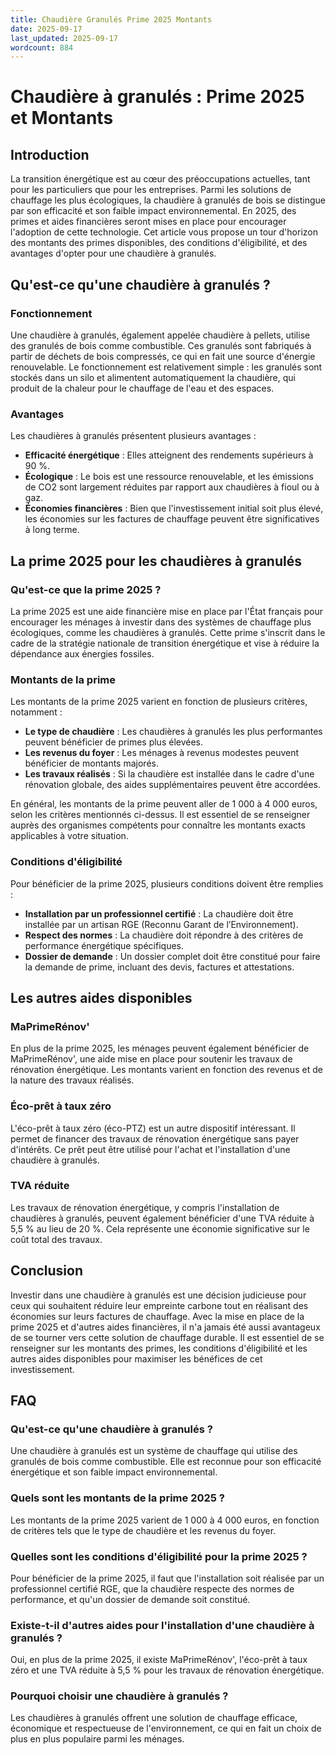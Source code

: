```yaml
---
title: Chaudière Granulés Prime 2025 Montants
date: 2025-09-17
last_updated: 2025-09-17
wordcount: 884
---
```


# Chaudière à granulés : Prime 2025 et Montants

## Introduction

La transition énergétique est au cœur des préoccupations actuelles, tant pour les particuliers que pour les entreprises. Parmi les solutions de chauffage les plus écologiques, la chaudière à granulés de bois se distingue par son efficacité et son faible impact environnemental. En 2025, des primes et aides financières seront mises en place pour encourager l'adoption de cette technologie. Cet article vous propose un tour d'horizon des montants des primes disponibles, des conditions d'éligibilité, et des avantages d'opter pour une chaudière à granulés.

## Qu'est-ce qu'une chaudière à granulés ?

### Fonctionnement

Une chaudière à granulés, également appelée chaudière à pellets, utilise des granulés de bois comme combustible. Ces granulés sont fabriqués à partir de déchets de bois compressés, ce qui en fait une source d'énergie renouvelable. Le fonctionnement est relativement simple : les granulés sont stockés dans un silo et alimentent automatiquement la chaudière, qui produit de la chaleur pour le chauffage de l'eau et des espaces.

### Avantages

Les chaudières à granulés présentent plusieurs avantages :
- **Efficacité énergétique** : Elles atteignent des rendements supérieurs à 90 %.
- **Écologique** : Le bois est une ressource renouvelable, et les émissions de CO2 sont largement réduites par rapport aux chaudières à fioul ou à gaz.
- **Économies financières** : Bien que l'investissement initial soit plus élevé, les économies sur les factures de chauffage peuvent être significatives à long terme.

## La prime 2025 pour les chaudières à granulés

### Qu'est-ce que la prime 2025 ?

La prime 2025 est une aide financière mise en place par l'État français pour encourager les ménages à investir dans des systèmes de chauffage plus écologiques, comme les chaudières à granulés. Cette prime s'inscrit dans le cadre de la stratégie nationale de transition énergétique et vise à réduire la dépendance aux énergies fossiles.

### Montants de la prime

Les montants de la prime 2025 varient en fonction de plusieurs critères, notamment :
- **Le type de chaudière** : Les chaudières à granulés les plus performantes peuvent bénéficier de primes plus élevées.
- **Les revenus du foyer** : Les ménages à revenus modestes peuvent bénéficier de montants majorés.
- **Les travaux réalisés** : Si la chaudière est installée dans le cadre d'une rénovation globale, des aides supplémentaires peuvent être accordées.

En général, les montants de la prime peuvent aller de 1 000 à 4 000 euros, selon les critères mentionnés ci-dessus. Il est essentiel de se renseigner auprès des organismes compétents pour connaître les montants exacts applicables à votre situation.

### Conditions d'éligibilité

Pour bénéficier de la prime 2025, plusieurs conditions doivent être remplies :
- **Installation par un professionnel certifié** : La chaudière doit être installée par un artisan RGE (Reconnu Garant de l’Environnement).
- **Respect des normes** : La chaudière doit répondre à des critères de performance énergétique spécifiques.
- **Dossier de demande** : Un dossier complet doit être constitué pour faire la demande de prime, incluant des devis, factures et attestations.

## Les autres aides disponibles

### MaPrimeRénov'

En plus de la prime 2025, les ménages peuvent également bénéficier de MaPrimeRénov', une aide mise en place pour soutenir les travaux de rénovation énergétique. Les montants varient en fonction des revenus et de la nature des travaux réalisés.

### Éco-prêt à taux zéro

L'éco-prêt à taux zéro (éco-PTZ) est un autre dispositif intéressant. Il permet de financer des travaux de rénovation énergétique sans payer d'intérêts. Ce prêt peut être utilisé pour l'achat et l'installation d'une chaudière à granulés.

### TVA réduite

Les travaux de rénovation énergétique, y compris l'installation de chaudières à granulés, peuvent également bénéficier d'une TVA réduite à 5,5 % au lieu de 20 %. Cela représente une économie significative sur le coût total des travaux.

## Conclusion

Investir dans une chaudière à granulés est une décision judicieuse pour ceux qui souhaitent réduire leur empreinte carbone tout en réalisant des économies sur leurs factures de chauffage. Avec la mise en place de la prime 2025 et d'autres aides financières, il n'a jamais été aussi avantageux de se tourner vers cette solution de chauffage durable. Il est essentiel de se renseigner sur les montants des primes, les conditions d'éligibilité et les autres aides disponibles pour maximiser les bénéfices de cet investissement.

## FAQ

### Qu'est-ce qu'une chaudière à granulés ?

Une chaudière à granulés est un système de chauffage qui utilise des granulés de bois comme combustible. Elle est reconnue pour son efficacité énergétique et son faible impact environnemental.

### Quels sont les montants de la prime 2025 ?

Les montants de la prime 2025 varient de 1 000 à 4 000 euros, en fonction de critères tels que le type de chaudière et les revenus du foyer.

### Quelles sont les conditions d'éligibilité pour la prime 2025 ?

Pour bénéficier de la prime 2025, il faut que l'installation soit réalisée par un professionnel certifié RGE, que la chaudière respecte des normes de performance, et qu'un dossier de demande soit constitué.

### Existe-t-il d'autres aides pour l'installation d'une chaudière à granulés ?

Oui, en plus de la prime 2025, il existe MaPrimeRénov', l'éco-prêt à taux zéro et une TVA réduite à 5,5 % pour les travaux de rénovation énergétique.

### Pourquoi choisir une chaudière à granulés ?

Les chaudières à granulés offrent une solution de chauffage efficace, économique et respectueuse de l'environnement, ce qui en fait un choix de plus en plus populaire parmi les ménages.